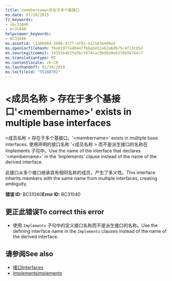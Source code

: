 ```yaml
---
title: <membername>存在于多个基接口
ms.date: 07/20/2015
f1_keywords:
- vbc31040
- bc31040
helpviewer_keywords:
- BC31040
ms.assetid: c1a80d64-3986-417f-af92-412183e490ad
ms.openlocfilehash: f6e01977e4044ffbbeb432e62a6db75c4f13c05d
ms.sourcegitcommit: 14355b4b2fe5bcf874cac96d0a9e6376b567e4c7
ms.translationtype: MT
ms.contentlocale: zh-CN
ms.lasthandoff: 01/30/2019
ms.locfileid: "55288701"
---
```

# <a name="membername-exists-in-multiple-base-interfaces"></a><span data-ttu-id="9dfe7-102">\<成员名称 > 存在于多个基接口</span><span class="sxs-lookup"><span data-stu-id="9dfe7-102">'\<membername>' exists in multiple base interfaces</span></span>
<span data-ttu-id="9dfe7-103">\<成员名称 > 存在于多个基接口。</span><span class="sxs-lookup"><span data-stu-id="9dfe7-103">'\<membername>' exists in multiple base interfaces.</span></span> <span data-ttu-id="9dfe7-104">使用声明的接口名称 '\<成员名称 > 而不是派生接口的名称在 Implements 子句中。</span><span class="sxs-lookup"><span data-stu-id="9dfe7-104">Use the name of the interface that declares '\<membername>' in the 'Implements' clause instead of the name of the derived interface.</span></span>  
  
 <span data-ttu-id="9dfe7-105">此接口从多个接口继承具有相同名称的成员，产生了多义性。</span><span class="sxs-lookup"><span data-stu-id="9dfe7-105">This interface inherits members with the same name from multiple interfaces, creating ambiguity.</span></span>  
  
 <span data-ttu-id="9dfe7-106">**错误 ID:** BC31040</span><span class="sxs-lookup"><span data-stu-id="9dfe7-106">**Error ID:** BC31040</span></span>  
  
## <a name="to-correct-this-error"></a><span data-ttu-id="9dfe7-107">更正此错误</span><span class="sxs-lookup"><span data-stu-id="9dfe7-107">To correct this error</span></span>  
  
-   <span data-ttu-id="9dfe7-108">使用 `Implements` 子句中的定义接口名称而不是派生接口的名称。</span><span class="sxs-lookup"><span data-stu-id="9dfe7-108">Use the defining interface name in the `Implements` clauses instead of the name of the derived interface.</span></span>  
  
## <a name="see-also"></a><span data-ttu-id="9dfe7-109">请参阅</span><span class="sxs-lookup"><span data-stu-id="9dfe7-109">See also</span></span>
- [<span data-ttu-id="9dfe7-110">接口</span><span class="sxs-lookup"><span data-stu-id="9dfe7-110">Interfaces</span></span>](../../visual-basic/programming-guide/language-features/interfaces/index.md)
- [<span data-ttu-id="9dfe7-111">Implements</span><span class="sxs-lookup"><span data-stu-id="9dfe7-111">Implements</span></span>](../../visual-basic/language-reference/statements/implements-clause.md)
